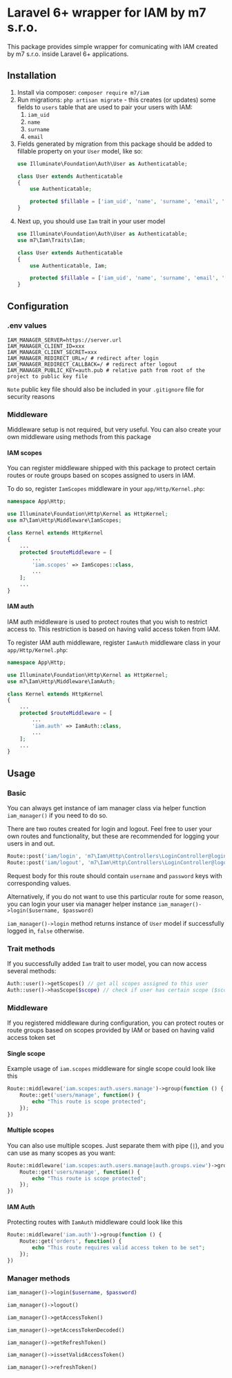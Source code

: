 # Laravel 6+ wrapper for IAM by m7 s.r.o.
This package provides simple wrapper for comunicating with IAM created by m7 s.r.o. 
inside Laravel 6+ applications.

## Installation
1. Install via composer: `composer require m7/iam`
1. Run migrations: `php artisan migrate` - this creates (or updates) some fields to `users` table that are
used to pair your users with IAM:
    1. `iam_uid`
    1. `name`
    1. `surname`
    1. `email`
1. Fields generated by migration from this package should be added to fillable property on your `User` model, 
  like so:
      ```php
      use Illuminate\Foundation\Auth\User as Authenticatable;
      
      class User extends Authenticatable
      {
          use Authenticatable;
      
          protected $fillable = ['iam_uid', 'name', 'surname', 'email', 'password'];
      }
      ```
1. Next up, you should use `Iam` trait in your user model
    ```php
    use Illuminate\Foundation\Auth\User as Authenticatable;
    use m7\Iam\Traits\Iam;
    
    class User extends Authenticatable
    {
        use Authenticatable, Iam;
    
        protected $fillable = ['iam_uid', 'name', 'surname', 'email', 'password'];
    }
    ```
## Configuration
### .env values
```dotenv
IAM_MANAGER_SERVER=https://server.url
IAM_MANAGER_CLIENT_ID=xxx
IAM_MANAGER_CLIENT_SECRET=xxx
IAM_MANAGER_REDIRECT_URL=/ # redirect after login
IAM_MANAGER_REDIRECT_CALLBACK=/ # redirect after logout
IAM_MANAGER_PUBLIC_KEY=auth.pub # relative path from root of the project to public key file
```
`Note` public key file should also be included in your `.gitignore` file for security reasons 
### Middleware
Middleware setup is not required, but very useful. You can also create your own middleware using methods from this package

#### IAM scopes
You can register middleware shipped with this package to protect
certain routes or route groups based on scopes assigned to users in IAM.

To do so, register `IamScopes` middleware in your `app/Http/Kernel.php`:

```php
namespace App\Http;

use Illuminate\Foundation\Http\Kernel as HttpKernel;
use m7\Iam\Http\Middleware\IamScopes;

class Kernel extends HttpKernel 
{
    ...
    protected $routeMiddleware = [
        ...
        'iam.scopes' => IamScopes::class,
        ...
    ];
    ...
}
```

#### IAM auth
IAM auth middleware is used to protect routes that you wish to restrict access to. This restriction is based on
having valid access token from IAM.

To register IAM auth middleware, register `IamAuth` middleware class in your `app/Http/Kernel.php`:

```php
namespace App\Http;

use Illuminate\Foundation\Http\Kernel as HttpKernel;
use m7\Iam\Http\Middleware\IamAuth;

class Kernel extends HttpKernel 
{
    ...
    protected $routeMiddleware = [
        ...
        'iam.auth' => IamAuth::class,
        ...
    ];
    ...
}
```

## Usage

### Basic
You can always get instance of iam manager class via helper function `iam_manager()` if you need to do so.

There are two routes created for login and logout. Feel free to user your own routes and functionality, but these
are recommended for logging your users in and out.
```php
Route::post('iam/login', 'm7\Iam\Http\Controllers\LoginController@login')->name('iam.manager.login');
Route::post('iam/logout', 'm7\Iam\Http\Controllers\LoginController@logout')->name('iam.manager.logout');
```
Request body for this route should contain `username` and `password` keys with corresponding values.

Alternatively, if you do not want to use this particular route for some reason, you can login your user via
manager helper instance `iam_manager()->login($username, $password)`

`iam_manager()->login` method returns instance of `User` model if successfully logged in, `false` otherwise.

### Trait methods
If you successfully added `Iam` trait to user model, you can now access several methods:
```php
Auth::user()->getScopes() // get all scopes assigned to this user
Auth::user()->hasScope($scope) // check if user has certain scope ($scope can also be array, that way you can check if user has multiple scopes)
```

### Middleware
If you registered middleware during configuration, you can protect routes or route groups based on scopes
provided by IAM or based on having valid access token set

#### Single scope
Example usage of `iam.scopes` middleware for single scope could look like this
```php
Route::middleware('iam.scopes:auth.users.manage')->group(function () {
    Route::get('users/manage', function() {
        echo "This route is scope protected";
    });
})
```
#### Multiple scopes
You can also use multiple scopes. Just separate them with pipe (`|`), and you can use as many scopes as you want:
```php
Route::middleware('iam.scopes:auth.users.manage|auth.groups.view')->group(function () {
    Route::get('users/manage', function() {
        echo "This route is scope protected";
    });
})
```

#### IAM Auth
Protecting routes with `IamAuth` middleware could look like this
```php
Route::middleware('iam.auth')->group(function () {
    Route::get('orders', function() {
        echo "This route requires valid access token to be set";
    });
})
```

### Manager methods
```php
iam_manager()->login($username, $password)
```

```php
iam_manager()->logout()
```

```php
iam_manager()->getAccessToken()
```

```php
iam_manager()->getAccessTokenDecoded()
```

```php
iam_manager()->getRefreshToken()
```

```php
iam_manager()->issetValidAccessToken()
```

```php
iam_manager()->refreshToken()
```
